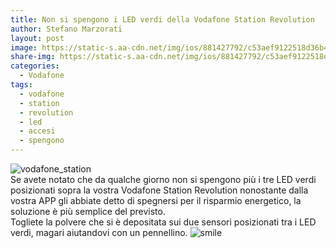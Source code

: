 ```yaml
---
title: Non si spengono i LED verdi della Vodafone Station Revolution
author: Stefano Marzorati
layout: post
image: https://static-s.aa-cdn.net/img/ios/881427792/c53aef9122518d36b46beaaab3257454
share-img: https://static-s.aa-cdn.net/img/ios/881427792/c53aef9122518d36b46beaaab3257454
categories:
  - Vodafone
tags:
  - vodafone
  - station
  - revolution
  - led
  - accesi
  - spengono
---
```

![vodafone_station](http://v1.vodafone.it/portal/resources/media/Images/Vodafone-Station-Revolution/310x170_Vodafone_Station_Revolution.png)   
Se avete notato che da qualche giorno non si spengono più i tre LED verdi posizionati sopra la vostra Vodafone Station Revolution nonostante dalla vostra APP gli abbiate detto di spegnersi per il risparmio energetico, la soluzione è più semplice del previsto.   
Togliete la polvere che si è depositata sui due sensori posizionati tra i LED verdi, magari aiutandovi con un pennellino. ![smile](http://marzorati.co/img/smile-icon.png)
